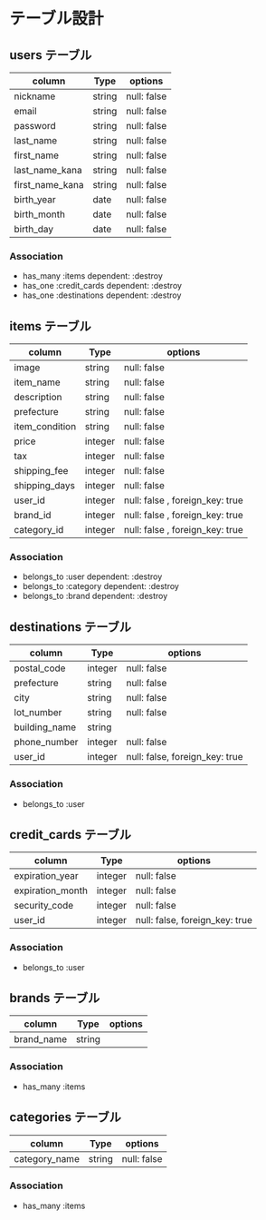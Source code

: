 # テーブル設計

## users テーブル

| column          | Type       | options     |
| --------------- | ---------- | ----------- |
| nickname        | string     | null: false |
| email           | string     | null: false |
| password        | string     | null: false |
| last_name       | string     | null: false |
| first_name      | string     | null: false |
| last_name_kana  | string     | null: false |
| first_name_kana | string     | null: false |
| birth_year      | date       | null: false |
| birth_month     | date       | null: false |
| birth_day       | date       | null: false |

### Association
- has_many :items dependent: :destroy
- has_one :credit_cards dependent: :destroy
- has_one :destinations dependent: :destroy

## items テーブル

| column          | Type       | options                        |
| --------------- | ---------- | ------------------------------ |
| image           | string     | null: false                    |
| item_name       | string     | null: false                    |
| description     | string     | null: false                    |
| prefecture      | string     | null: false                    |
| item_condition  | string     | null: false                    |
| price           | integer    | null: false                    |
| tax             | integer    | null: false                    |
| shipping_fee    | integer    | null: false                    |
| shipping_days   | integer    | null: false                    |
| user_id         | integer    | null: false , foreign_key: true|
| brand_id        | integer    | null: false , foreign_key: true|
| category_id     | integer    | null: false , foreign_key: true|

### Association

- belongs_to :user dependent: :destroy
- belongs_to :category dependent: :destroy
- belongs_to :brand dependent: :destroy

## destinations テーブル

| column          | Type       | options                        |
| --------------- | ---------- | ------------------------------ |
| postal_code     | integer    | null: false                    |
| prefecture      | string     | null: false                    |
| city            | string     | null: false                    |
| lot_number      | string     | null: false                    |
| building_name   | string     |                                |
| phone_number    | integer    | null: false                    |
| user_id         | integer    | null: false, foreign_key: true |

### Association

- belongs_to :user

## credit_cards テーブル

| column           | Type       | options                        |
| ---------------- | ---------- | ------------------------------ |
| expiration_year  | integer    | null: false                    |
| expiration_month | integer    | null: false                    |
| security_code    | integer    | null: false                    |
| user_id          | integer    | null: false, foreign_key: true |

### Association

- belongs_to :user

## brands テーブル

| column           | Type       | options             |
| ---------------- | ---------- | ------------------- |
| brand_name       | string     |                     |

### Association

- has_many :items

## categories テーブル

| column           | Type       | options             |
| ---------------- | ---------- | ------------------- |
| category_name    | string     | null: false         |

### Association

- has_many :items